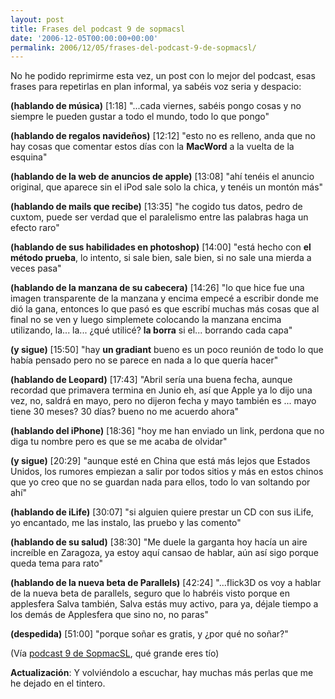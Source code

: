 ```yaml
---
layout: post
title: Frases del podcast 9 de sopmacsl
date: '2006-12-05T00:00:00+00:00'
permalink: 2006/12/05/frases-del-podcast-9-de-sopmacsl/
---
```

No he podido reprimirme esta vez, un post con lo mejor del podcast, esas frases para repetirlas en plan informal, ya sabéis voz seria y despacio:

<span style="font-weight:bold;">(hablando de música)</span> [1:18]
"...cada viernes, sabéis pongo cosas y no siempre le pueden gustar a todo el mundo, todo lo que pongo"

<span style="font-weight:bold;">(hablando de regalos navideños)</span> [12:12]
"esto no es relleno, anda que no hay cosas que comentar estos días con la <span style="font-weight:bold;">MacWord</span> a la vuelta de la esquina"

<span style="font-weight:bold;">(hablando de la web de anuncios de apple)</span> [13:08]
"ahí tenéis el anuncio original, que aparece sin el iPod sale solo la chica, y tenéis un montón más"

<span style="font-weight:bold;">(hablando de mails que recibe)</span> [13:35]
"he cogido tus datos, pedro de cuxtom, puede ser verdad que el paralelismo entre las palabras haga un efecto raro"

<span style="font-weight:bold;">(hablando de sus habilidades en photoshop)</span> [14:00]
"está hecho con <span style="font-weight:bold;">el método prueba</span>, lo intento, si sale bien, sale bien, si no sale una mierda a veces pasa"

<span style="font-weight:bold;">(hablando de la manzana de su cabecera)</span> [14:26]
"lo que hice fue una imagen transparente de la manzana y encima empecé a escribir donde me dió la gana, entonces lo que pasó es que escribí muchas más cosas que al final no se ven y luego simplemete colocando la manzana encima utilizando, la... la... ¿qué utilicé? <span style="font-weight:bold;">la borra</span> si el... borrando cada capa"

<span style="font-weight:bold;">(y sigue)</span> [15:50]
"hay <span style="font-weight:bold;">un gradiant</span> bueno es un poco reunión de todo lo que había pensado pero no se parece en nada a lo que quería hacer"

<span style="font-weight:bold;">(hablando de Leopard)</span> [17:43]
"Abril sería una buena fecha, aunque recordad que primavera termina en Junio eh, así que Apple ya lo dijo una vez, no, saldrá en mayo, pero no dijeron fecha y mayo también es   ... mayo tiene 30 meses? 30 días? bueno no me acuerdo ahora"

<span style="font-weight:bold;">(hablando del iPhone)</span> [18:36]
"hoy me han enviado un link, perdona que no diga tu nombre pero es que se me acaba de olvidar"

<span style="font-weight:bold;">(y sigue)</span> [20:29]
"aunque esté en China que está más lejos que Estados Unidos, los rumores empiezan a salir por todos sitios y más en estos chinos que yo creo que no se guardan nada para ellos, todo lo van soltando por ahí"

<span style="font-weight:bold;">(hablando de iLife)</span> [30:07]
"si alguien quiere prestar un CD con sus iLife, yo encantado, me las instalo, las pruebo y las comento"

<span style="font-weight:bold;">(hablando de su salud)</span> [38:30]
"Me duele la garganta hoy hacía un aire increíble en Zaragoza, ya estoy aquí cansao de hablar, aún así sigo porque queda tema para rato"

<span style="font-weight:bold;">(hablando de la nueva beta de Parallels)</span> [42:24]
"...flick3D os voy a hablar de la nueva beta de parallels, seguro que lo habréis visto porque en applesfera Salva también, Salva estás muy activo, para ya, déjale tiempo a los demás de Applesfera que sino no, no paras" 

<span style="font-weight:bold;">(despedida)</span> [51:00]
"porque soñar es gratis, y ¿por qué no soñar?"

(Vía <a href="http://sopmacsl.blogspot.com/2006/12/podcast-n9.html">podcast 9 de SopmacSL</a>, qué grande eres tío)

<span style="font-weight:bold;">Actualización</span>: Y volviéndolo a escuchar, hay muchas más perlas que me he dejado en el tintero.
